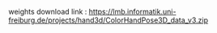weights download link : https://lmb.informatik.uni-freiburg.de/projects/hand3d/ColorHandPose3D_data_v3.zip